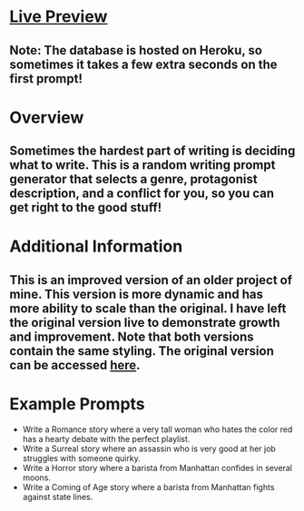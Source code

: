 # [Live Preview](https://orngepeel.github.io/writing-prompts-v2/)
Note: The database is hosted on Heroku, so sometimes it takes a few extra seconds on the first prompt!
---
# Overview
Sometimes the hardest part of writing is deciding what to write. This is a random writing prompt generator that selects a genre, protagonist description, and a conflict for you, so you can get right to the good stuff!
---
# Additional Information
This is an improved version of an older project of mine. This version is more dynamic and has more ability to scale than the original. I have left the original version live to demonstrate growth and improvement. Note that both versions contain the same styling. The original version can be accessed [here](https://github.com/orngepeel/writing-prompt-generator).
---
# Example Prompts
- Write a Romance story where a very tall woman who hates the color red has a hearty debate with the perfect playlist.
- Write a Surreal story where an assassin who is very good at her job struggles with someone quirky.
- Write a Horror story where a barista from Manhattan confides in several moons.
- Write a Coming of Age story where a barista from Manhattan fights against state lines.
